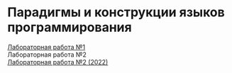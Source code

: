 # Парадигмы и конструкции языков программирования

[Лабораторная работа №1](https://github.com/victobes/BMSTU-IU5/tree/main/Term3/COURSE_PCPL_2023/Lab01)\
Лабораторная работа №2\
[Лабораторная работа №2 (2022)](https://github.com/victobes/BMSTU-IU5/tree/main/Term3/COURSE_PCPL_2023/Lab02)
